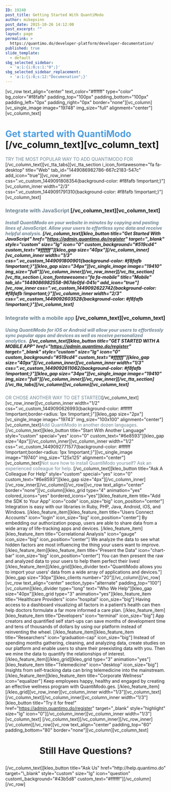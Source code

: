 ```yaml
---
ID: 19240
post_title: Getting Started With QuantiModo
author: mikepsinn
post_date: 2015-10-26 14:12:00
post_excerpt: ""
layout: page
permalink: >
  https://quantimo.do/developer-platform/developer-documentation/
published: true
slide_template:
  - default
sbg_selected_sidebar:
  - 'a:1:{i:0;s:1:"0";}'
sbg_selected_sidebar_replacement:
  - 'a:1:{i:0;s:12:"Documenation";}'
---
```

[vc_row text_align="center" text_color="#ffffff" type="color" bg_color="#f8fafb" padding_top="100px" padding_bottom="100px" padding_left="0px" padding_right="0px" border="none"][vc_column][vc_single_image image="19748" img_size="full" alignment="center"][vc_column_text] 
# **<span style="color: #4d9de0;">Get started with QuantiModo</span>** [/vc_column_text][vc_column_text] 

<div class="options__heading__text">
  <span style="color: #6e8593;">TRY THE MOST POPULAR WAY TO ADD QUANTIMODO FOR</span>
</div> [/vc_column_text][vc_tta_tabs][vc_tta_section i_icon_fontawesome="fa fa-desktop" title="Web" tab_id="1449086982786-667c2183-547c" add_icon="true"][vc_row_inner css=".vc_custom_1449091808354{background-color: #f8fafb !important;}"][vc_column_inner width="2/3" css=".vc_custom_1449091791310{background-color: #f8fafb !important;}"][vc_column_text] 

### <span style="color: #6e8593;">Integrate with JavaScript</span> [/vc_column_text][vc_column_text] 

##### <span style="color: #6e8593;">Install QuantiModo on your website in minutes by copying and pasting lines of JavaScript. Allow your users to effortless sync data and receive helpful analysis.</span> [/vc_column_text][kleo_button title="Get Started With JavaScript" href="https://admin.quantimo.do/register" target="\_blank" style="custom" size="lg" icon="0" custom\_background="#519cd4" custom_text="#ffffff"][kleo_gap size="40px"][/vc_column_inner][vc_column_inner width="1/3" css=".vc_custom_1449091800901{background-color: #f8fafb !important;}"][kleo_gap size="34px"][vc_single_image image="19410" img_size="full"][/vc_column_inner][/vc_row_inner][/vc_tta_section][vc_tta_section i_icon_fontawesome="fa fa-mobile" title="Mobile" tab_id="1449086982558-967de0fd-041c" add_icon="true"][vc_row_inner css=".vc_custom_1449092622742{background-color: #f8fafb !important;}"][vc_column_inner width="2/3" css=".vc_custom_1449092603528{background-color: #f8fafb !important;}"][vc_column_text] 

### <span style="color: #6e8593;">Integrate with a mobile app</span> [/vc_column_text][vc_column_text] 

##### <span style="color: #6e8593;">Using QuantiModo for iOS or Android will allow your users to effortlessly sync popular apps and devices as well as receive personalized analytics. </span> [/vc_column_text][kleo_button title="GET STARTED WITH A MOBILE APP" href="https://admin.quantimo.do/register" target="\_blank" style="custom" size="lg" icon="0" custom\_background="#519cd4" custom_text="#ffffff"][kleo_gap size="40px"][/vc_column_inner][vc_column_inner width="1/3" css=".vc_custom_1449092611062{background-color: #f8fafb !important;}"][kleo_gap size="34px"][vc_single_image image="19410" img_size="full"][/vc_column_inner][/vc_row_inner][/vc_tta_section][/vc_tta_tabs][/vc_column][vc_column][vc_column_text]

<span style="color: #6e8593;">OR CHOSE ANOTHER WAY TO GET STARTED</span>[/vc_column_text][vc_row_inner][vc_column_inner width="1/2" css=".vc_custom_1449090626993{background-color: #ffffff !important;border-radius: 1px !important;}"][kleo_gap size="2px"][vc_single_image image="19743" img_size="100x100" alignment="center"][vc_column_text]<span style="color: #6e8593;">Add QuantiModo in another dozen languages.</span>[/vc_column_text][kleo_button title="Start With Another Language" style="custom" special="yes" icon="0" custom_text="#6e8593"][kleo_gap size="4px"][/vc_column_inner][vc_column_inner width="1/2" css=".vc_custom_1449092771577{background-color: #ffffff !important;border-radius: 1px !important;}"][vc_single_image image="19740" img_size="125x125" alignment="center"][vc_column_text]<span style="color: #6e8593;">Not sure how to install QuantiModo yourself? Ask an experienced colleague for help. </span>[/vc_column_text][kleo_button title="Ask A Colleague For Help" style="custom" special="yes" icon="0" custom_text="#6e8593"][kleo_gap size="4px"][/vc_column_inner][/vc_row_inner][/vc_column][/vc_row][vc_row text_align="center" border="none"][vc_column][kleo_grid type="4" animation="yes" colored_icons="yes" bordered_icons="yes"][kleo_feature_item title="Add the SDK to Your App" icon="code" icon_size="big" icon_position="center"] Integration is easy with our libraries in Ruby, PHP, Java, Android, iOS, and Windows. [/kleo_feature_item][kleo_feature_item title="Users Connect Accounts" icon="login" icon_size="big" icon_position="center"] By embedding our authorization popup, users are able to share data from a wide array of life-tracking apps and devices. [/kleo_feature_item][kleo_feature_item title="Correlational Analysis" icon="gauge" icon_size="big" icon_position="center"] We analyze the data to see what hidden factors are most influencing the thing your users want to improve. [/kleo_feature_item][kleo_feature_item title="Present the Data" icon="chart-bar" icon_size="big" icon_position="center"] You can then present the raw and analyzed data to your users to help them perfect their lives! [/kleo_feature_item][/kleo_grid][kleo_divider text="QuantiModo allows you to import your users' data from a wide array of applications and devices."][kleo_gap size="30px"][kleo_clients number="20"][/vc_column][/vc_row][vc_row text_align="center" section_type="alternate" padding_top="100"][vc_column][kleo_divider type="long" text="Who We Help"][kleo_gap size="40px"][kleo_grid type="3" animation="yes"][kleo_feature_item title="Healthcare Providers" icon="hospital" icon_size="big"] Having access to a dashboard visualizing all factors in a patient’s health can then help doctors formulate a far more informed a care plan. [/kleo_feature_item][kleo_feature_item title="Developers" icon="terminal" icon_size="big"] App creators and quantified self start-ups can save months of development time and tens of thousands of dollars by using our platform instead of reinventing the wheel. [/kleo_feature_item][kleo_feature_item title="Researchers" icon="graduation-cap" icon_size="big"] Instead of spending months gathering, cleaning, and analyzing data, create studies on our platform and enable users to share their preexisting data with you. Then we mine the data to quantify the relationships of interest. [/kleo_feature_item][/kleo_grid][kleo_grid type="3" animation="yes"][kleo_feature_item title="Telemedicine" icon="desktop" icon_size="big"] Insights from self-tracking data can bring telemedicine into the mainstream. [/kleo_feature_item][kleo_feature_item title="Corporate Wellness" icon="equalizer"] Keep employees happy, healthy and engaged by creating an effective wellness program with QuantiModo.ges. [/kleo_feature_item][/kleo_grid][vc_row_inner][vc_column_inner width="1/3"][vc_column_text] [/vc_column_text][/vc_column_inner][vc_column_inner width="1/3"][kleo_button title="Try it for free!" href="https://admin.quantimo.do/register" target="\_blank" style="highlight" size="lg" icon="0"][/vc\_column_inner][vc_column_inner width="1/3"][vc_column_text] [/vc_column_text][/vc_column_inner][/vc_row_inner][/vc_column][/vc_row][vc_row text_align="center" padding_top="60" padding_bottom="80" border="none"][vc_column][vc_column_text] <h1 style="text-align: center;">
  Still Have Questions?
</h1> [/vc_column_text][kleo_button title="Ask Us" href="http://help.quantimo.do" target="\_blank" style="custom" size="lg" icon="question" custom\_background="#43b5d8" custom_text="#ffffff"][/vc_column][/vc_row]